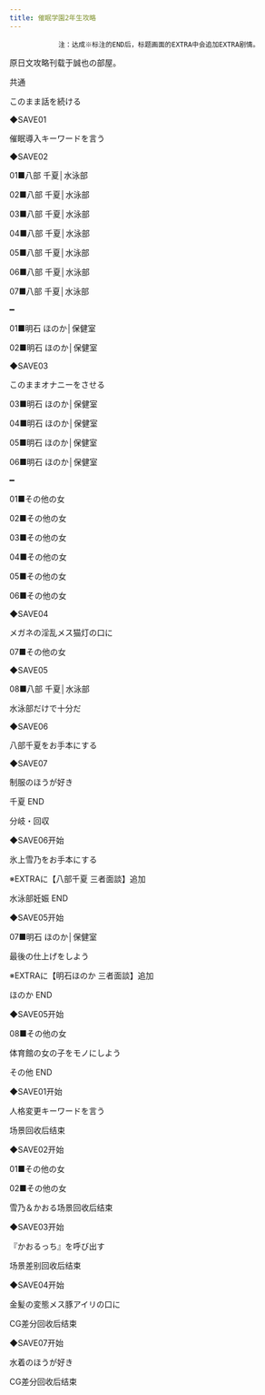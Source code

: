 ```yaml
---
title: 催眠学園2年生攻略
---
```


                注：达成※标注的END后，标题画面的EXTRA中会追加EXTRA剧情。

原日文攻略刊载于誠也の部屋。



共通



このまま話を続ける

◆SAVE01

催眠導入キーワードを言う

◆SAVE02

01■八部 千夏│水泳部

02■八部 千夏│水泳部

03■八部 千夏│水泳部

04■八部 千夏│水泳部

05■八部 千夏│水泳部

06■八部 千夏│水泳部

07■八部 千夏│水泳部

━

01■明石 ほのか│保健室

02■明石 ほのか│保健室

◆SAVE03

このままオナニーをさせる

03■明石 ほのか│保健室

04■明石 ほのか│保健室

05■明石 ほのか│保健室

06■明石 ほのか│保健室

━

01■その他の女

02■その他の女

03■その他の女

04■その他の女

05■その他の女

06■その他の女

◆SAVE04

メガネの淫乱メス猫灯の口に

07■その他の女

◆SAVE05

08■八部 千夏│水泳部

水泳部だけで十分だ

◆SAVE06

八部千夏をお手本にする

◆SAVE07

制服のほうが好き



千夏 END



分岐・回収



◆SAVE06开始

氷上雪乃をお手本にする

※EXTRAに【八部千夏 三者面談】追加



水泳部妊娠 END



◆SAVE05开始

07■明石 ほのか│保健室

最後の仕上げをしよう

※EXTRAに【明石ほのか 三者面談】追加



ほのか END



◆SAVE05开始

08■その他の女

体育館の女の子をモノにしよう



その他 END



◆SAVE01开始

人格変更キーワードを言う



场景回收后结束



◆SAVE02开始

01■その他の女

02■その他の女



雪乃＆かおる场景回收后结束



◆SAVE03开始

『かおるっち』を呼び出す



场景差别回收后结束



◆SAVE04开始

金髪の変態メス豚アイリの口に



CG差分回收后结束



◆SAVE07开始

水着のほうが好き



CG差分回收后结束


              
